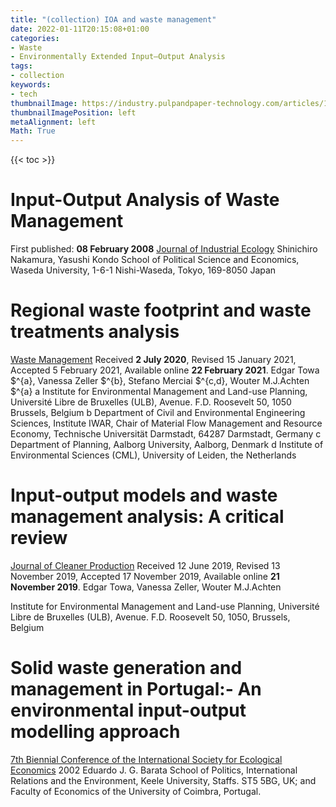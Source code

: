 ```yaml
---
title: "(collection) IOA and waste management"
date: 2022-01-11T20:15:08+01:00
categories:
- Waste
- Environmentally Extended Input–Output Analysis
tags:
- collection
keywords:
- tech
thumbnailImage: https://industry.pulpandpaper-technology.com/articles/1504182590-top-methods-solid-waste-disposal-management.jpg
thumbnailImagePosition: left
metaAlignment: left
Math: True
---
```


<!--more-->

{{< toc >}}

# Input-Output Analysis of Waste Management
First published: **08 February 2008**
[Journal of Industrial Ecology](https://onlinelibrary.wiley.com/doi/10.1162/108819802320971632)
Shinichiro Nakamura, Yasushi Kondo
School of Political Science and Economics, Waseda University, 1-6-1 Nishi-Waseda, Tokyo, 169-8050 Japan

# Regional waste footprint and waste treatments analysis
[Waste Management](https://www.sciencedirect.com/science/article/pii/S0956053X2100074X#!)
Received **2 July 2020**, Revised 15 January 2021, Accepted 5 February 2021, Available online **22 February 2021**.
Edgar Towa $^{a}, Vanessa Zeller $^{b}, Stefano Merciai $^{c,d}, Wouter M.J.Achten $^{a}
a Institute for Environmental Management and Land-use Planning, Université Libre de Bruxelles (ULB), Avenue. F.D. Roosevelt 50, 1050 Brussels, Belgium
b Department of Civil and Environmental Engineering Sciences, Institute IWAR, Chair of Material Flow Management and Resource Economy, Technische Universität Darmstadt, 64287 Darmstadt, Germany
c Department of Planning, Aalborg University, Aalborg, Denmark
d Institute of Environmental Sciences (CML), University of Leiden, the Netherlands

# Input-output models and waste management analysis: A critical review
[Journal of Cleaner Production](https://www.sciencedirect.com/science/article/pii/S0959652619342295?via%3Dihub)
Received 12 June 2019, Revised 13 November 2019, Accepted 17 November 2019, Available online **21 November 2019**.
Edgar Towa, Vanessa Zeller, Wouter M.J.Achten

Institute for Environmental Management and Land-use Planning, Université Libre de Bruxelles (ULB), Avenue. F.D. Roosevelt 50, 1050, Brussels, Belgium

# Solid waste generation and management in Portugal:- An environmental input-output modelling approach
[7th Biennial Conference of the International Society for Ecological Economics](https://www.isecoeco.org/pdf/solid_waste_portugal.pdf)
2002
Eduardo J. G. Barata
School of Politics, International Relations and the Environment, Keele University, Staffs. ST5 5BG, UK; and Faculty of Economics of the University of Coimbra, Portugal.
